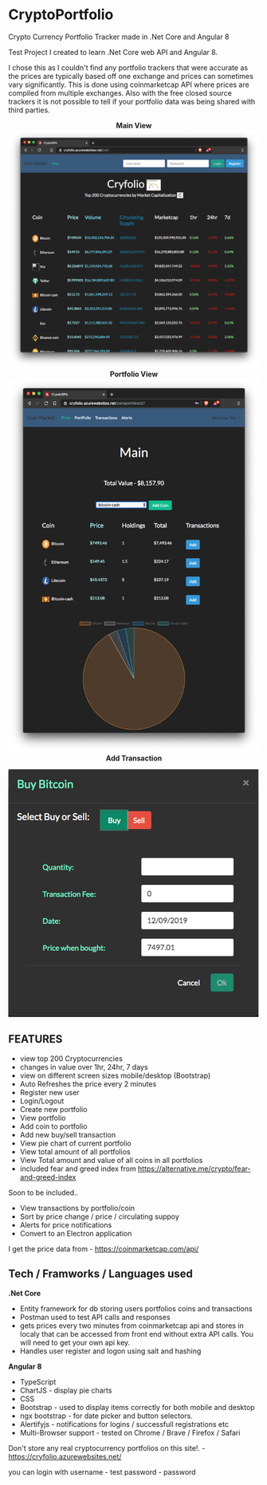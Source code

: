 # CryptoPortfolio
Crypto Currency Portfolio Tracker made in .Net Core and Angular 8

Test Project I created to learn .Net Core web API and Angular 8. 

I chose this as I couldn't find any portfolio trackers that were accurate as the prices are typically based off one exchange and prices can sometimes vary significantly. This is done using coinmarketcap API where prices are compiled from multiple exchanges. Also with the free closed source trackers it is not possible to tell if your portfolio data was being shared with third parties.


<p align="center">
  <b> Main View </b>
  <img src="images/MainView.png">
  <b> Portfolio View </b> 
  <img src="images/Portfolio.png"> 
  <b> Add Transaction </b>
</p>
<img src="images/AddTransaction.png">


FEATURES
--------

* view top 200 Cryptocurrencies
* changes in value over 1hr, 24hr, 7 days
* view on different screen sizes mobile/desktop (Bootstrap)
* Auto Refreshes the price every 2 minutes
* Register new user
* Login/Logout
* Create new portfolio
* View portfolio
* Add coin to portfolio
* Add new buy/sell transaction
* View pie chart of current portfolio
* View total amount of all portfolios
* View Total amount and value of all coins in all portfolios
* included fear and greed index from https://alternative.me/crypto/fear-and-greed-index

Soon to be included..
* View transactions by portfolio/coin
* Sort by price change / price / circulating suppoy
* Alerts for price notifications
* Convert to an Electron application



I get the price data from - https://coinmarketcap.com/api/


Tech / Framworks / Languages used
---------------------------------

<b>.Net Core</b>

* Entity framework for db storing users portfolios coins and transactions
* Postman used to test API calls and responses
* gets prices every two minutes from coinmarketcap api and stores in localy that can be accessed from front end without extra API calls. You will need to get your own api key.
* Handles user register and logon using salt and hashing

<b>Angular 8</b>

* TypeScript
* ChartJS - display pie charts 
* CSS
* Bootstrap - used to display items correctly for both mobile and desktop
* ngx bootstrap - for date picker and button selectors.
* Alertifyjs - notifications for logins / successfull registrations etc
* Multi-Browser support - tested on Chrome / Brave / Firefox / Safari

Don't store any real cryptocurrency portfolios on this site!. - https://cryfolio.azurewebsites.net/

you can login with 
username - test 
password - password

